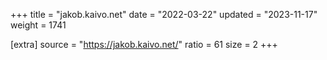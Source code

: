 +++
title = "jakob.kaivo.net"
date = "2022-03-22"
updated = "2023-11-17"
weight = 1741

[extra]
source = "https://jakob.kaivo.net/"
ratio = 61
size = 2
+++
